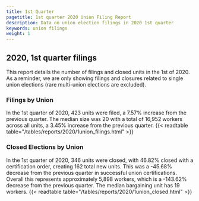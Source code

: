 ```yaml
---
title: 1st Quarter 
pagetitle: 1st quarter 2020 Union Filing Report
description: Data on union election filings in 2020 1st quarter 
keywords: union filings
weight: 1
---
```


## 2020, 1st quarter filings

This report details the number of filings and closed units in the 1st of 2020. As a reminder, we are only showing filings and closures related to single union elections (rare multi-union elections are excluded).

### Filings by Union
In the 1st quarter of 2020, 423 units were filed, a 7.57% increase from the previous quarter. The median size was 20 with a total of 16,952 workers across all units, a 3.45% increase from the previous quarter.
{{< readtable table="/tables/reports/2020/1union_filings.html" >}}

### Closed Elections by Union
In the 1st quarter of 2020, 346 units were closed, with 46.82% closed with a certification order, creating 162 total new units. This was a -45.68% decrease from the previous quarter in successful union certifications. Overall this represents approximately 5,898 workers, which is a -143.62% decrease from the previous quarter. The median bargaining unit has 19 workers.
{{< readtable table="/tables/reports/2020/1union_closed.html" >}}
